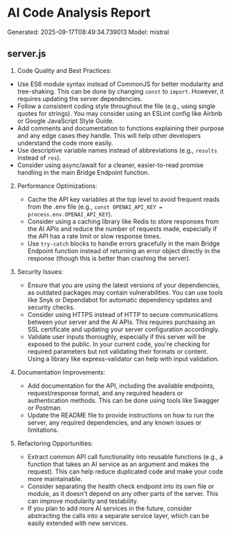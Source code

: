 # AI Code Analysis Report
Generated: 2025-09-17T08:49:34.739013
Model: mistral

## server.js
 1. Code Quality and Best Practices:
   - Use ES6 module syntax instead of CommonJS for better modularity and tree-shaking. This can be done by changing `const` to `import`. However, it requires updating the server dependencies.
   - Follow a consistent coding style throughout the file (e.g., using single quotes for strings). You may consider using an ESLint config like Airbnb or Google JavaScript Style Guide.
   - Add comments and documentation to functions explaining their purpose and any edge cases they handle. This will help other developers understand the code more easily.
   - Use descriptive variable names instead of abbreviations (e.g., `results` instead of `res`).
   - Consider using async/await for a cleaner, easier-to-read promise handling in the main Bridge Endpoint function.

2. Performance Optimizations:
   - Cache the API key variables at the top level to avoid frequent reads from the .env file (e.g., `const OPENAI_API_KEY = process.env.OPENAI_API_KEY`).
   - Consider using a caching library like Redis to store responses from the AI APIs and reduce the number of requests made, especially if the API has a rate limit or slow response times.
   - Use `try-catch` blocks to handle errors gracefully in the main Bridge Endpoint function instead of returning an error object directly in the response (though this is better than crashing the server).

3. Security Issues:
   - Ensure that you are using the latest versions of your dependencies, as outdated packages may contain vulnerabilities. You can use tools like Snyk or Dependabot for automatic dependency updates and security checks.
   - Consider using HTTPS instead of HTTP to secure communications between your server and the AI APIs. This requires purchasing an SSL certificate and updating your server configuration accordingly.
   - Validate user inputs thoroughly, especially if this server will be exposed to the public. In your current code, you're checking for required parameters but not validating their formats or content. Using a library like express-validator can help with input validation.

4. Documentation Improvements:
   - Add documentation for the API, including the available endpoints, request/response format, and any required headers or authentication methods. This can be done using tools like Swagger or Postman.
   - Update the README file to provide instructions on how to run the server, any required dependencies, and any known issues or limitations.

5. Refactoring Opportunities:
   - Extract common API call functionality into reusable functions (e.g., a function that takes an AI service as an argument and makes the request). This can help reduce duplicated code and make your code more maintainable.
   - Consider separating the health check endpoint into its own file or module, as it doesn't depend on any other parts of the server. This can improve modularity and testability.
   - If you plan to add more AI services in the future, consider abstracting the calls into a separate service layer, which can be easily extended with new services.

